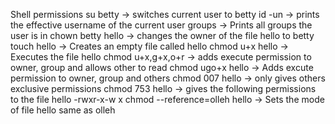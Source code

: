 Shell  permissions
su betty -> switches current user to betty
id -un -> prints the effective username of the current user
groups -> Prints all groups the user is in
chown betty hello -> changes the owner of the file hello to betty
touch hello -> Creates an empty file called hello
chmod u+x hello -> Executes the file hello
chmod u+x,g+x,o+r -> adds execute permission to owner, group and allows other to read
chmod ugo+x hello -> Adds excute permission to owner, group and others
chmod 007 hello -> only gives others exclusive permissions
chmod 753 hello -> gives the following permissions to the file hello -rwxr-x-w x
chmod --reference=olleh hello -> Sets the mode of file hello same as olleh
